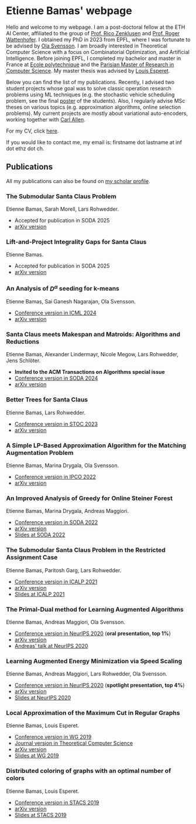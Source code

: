 # Etienne Bamas' webpage

Hello and welcome to my webpage. I am a post-doctoral fellow at the ETH AI Center, affiliated to the group of [Prof. Rico Zenklusen](https://math.ethz.ch/ifor/groups/zenklusen_group/rico-zenklusen.html) and [Prof. Roger Wattenhofer](https://disco.ethz.ch/members/wroger). I obtained my PhD in 2023 from EPFL, where I was fortunate to be advised by [Ola Svensson](https://theory.epfl.ch/osven/). I am broadly interested in Theoretical Computer Science with a focus on Combinatorial Optimization, and Artificial Intelligence. Before joining EPFL, I completed my bachelor and master in France at [Ecole polytechnique](https://www.polytechnique.edu/en) and the [Parisian Master of Research in Computer Science](https://wikimpri.dptinfo.ens-cachan.fr/doku.php). My master thesis was advised by [Louis Esperet](https://oc.g-scop.grenoble-inp.fr/esperet/).

Below you can find the list of my publications. Recently, I advised two student projects whose goal was to solve classic operation research problems using ML techniques (e.g. the stochastic vehicle scheduling problem, see the final [poster](/pdf/PMLR1.pdf) of the students). Also, I regularly advise MSc theses on various topics (e.g. approximation algorithms, online selection problems). My current projects are mostly about variational auto-encoders, working together with [Carl Allen](https://carl-allen.github.io/).

For my CV, click [here](pdf/Simple_CV.pdf).

If you would like to contact me, my email is: firstname dot lastname at inf dot ethz dot ch.

## Publications

All my publications can also be found on [my scholar profile](https://scholar.google.com/citations?user=Cu8EcIAAAAAJ&).

### The Submodular Santa Claus Problem
Etienne Bamas, Sarah Morell, Lars Rohwedder.
* Accepted for publication in SODA 2025
* [arXiv version](https://arxiv.org/abs/2407.04824)

### Lift-and-Project Integrality Gaps for Santa Claus
Etienne Bamas.
* Accepted for publication in SODA 2025
* [arXiv version](https://arxiv.org/abs/2406.18273)

### An Analysis of $D^\alpha$ seeding for k-means
Etienne Bamas, Sai Ganesh Nagarajan, Ola Svensson.
* [Conference version in ICML 2024](https://proceedings.mlr.press/v235/bamas24a.html)
* [arXiv version](https://arxiv.org/abs/2310.13474)

### Santa Claus meets Makespan and Matroids: Algorithms and Reductions
Etienne Bamas,  Alexander Lindermayr, Nicole Megow, Lars Rohwedder, Jens Schlöter.
* **Invited to the ACM Transactions on Algorithms special issue**
* [Conference version in SODA 2024](https://epubs.siam.org/doi/10.1137/1.9781611977912.100)
* [arXiv version](https://arxiv.org/abs/2307.08453)

### Better Trees for Santa Claus
Etienne Bamas, Lars Rohwedder.
* [Conference version in STOC 2023](https://dl.acm.org/doi/10.1145/3564246.3585174)
* [arXiv version](https://arxiv.org/abs/2211.14259)

### A Simple LP-Based Approximation Algorithm for the Matching Augmentation Problem
Etienne Bamas, Marina Drygala, Ola Svensson.
* [Conference version in IPCO 2022](https://link.springer.com/chapter/10.1007/978-3-031-06901-7_5)
* [arXiv version](https://arxiv.org/pdf/2202.07283.pdf)

### An Improved Analysis of Greedy for Online Steiner Forest
Etienne Bamas, Marina Drygala, Andreas Maggiori.  
* [Conference version in SODA 2022](https://epubs.siam.org/doi/abs/10.1137/1.9781611977073.125)
* [arXiv version](https://arxiv.org/pdf/2111.10086.pdf)
* [Slides at SODA 2022](/pdf/SODA22_presentation.pdf)

### The Submodular Santa Claus Problem in the Restricted Assignment Case
Etienne Bamas, Paritosh Garg, Lars Rohwedder.
* [Conference version in ICALP 2021](https://drops.dagstuhl.de/opus/volltexte/2021/14091/)
* [arXiv version](https://arxiv.org/pdf/2011.06939.pdf)
* [Slides at ICALP 2021](/pdf/ICALP_21_presentation.pdf)

### The Primal-Dual method for Learning Augmented Algorithms
Etienne Bamas, Andreas Maggiori, Ola Svensson.
* [Conference version in NeurIPS 2020](https://proceedings.neurips.cc/paper/2020/hash/e834cb114d33f729dbc9c7fb0c6bb607-Abstract.html) (**oral presentation, top 1%**)
* [arXiv version](https://arxiv.org/pdf/2010.11632.pdf)
* [Andreas' talk at NeurIPS 2020](https://slideslive.com/38938546/the-primaldual-method-for-learning-augmented-algorithms)

### Learning Augmented Energy Minimization via Speed Scaling
Etienne Bamas, Andreas Maggiori, Lars Rohwedder, Ola Svensson.
* [Conference version in NeurIPS 2020](https://proceedings.neurips.cc/paper/2020/hash/af94ed0d6f5acc95f97170e3685f16c0-Abstract.html) (**spotlight presentation, top 4%**)
* [arXiv version](https://arxiv.org/pdf/2010.11629.pdf)
* [Slides at NeurIPS 2020](/pdf/NeurIPS_LAS.pdf)

### Local Approximation of the Maximum Cut in Regular Graphs
Etienne Bamas, Louis Esperet.
* [Conference version in WG 2019](https://link.springer.com/chapter/10.1007/978-3-030-30786-8_6)
* [Journal version in Theoretical Computer Science](https://www.sciencedirect.com/science/article/pii/S0304397520301596)
* [arXiv version](https://arxiv.org/pdf/1902.04899.pdf)
* [Slides at WG 2019](/pdf/WG2019.pdf)

### Distributed coloring of graphs with an optimal number of colors
Etienne Bamas, Louis Esperet.
* [Conference version in STACS 2019](https://drops.dagstuhl.de/opus/volltexte/2019/10249/)
* [arXiv version](https://arxiv.org/pdf/1809.08140.pdf)
* [Slides at STACS 2019](/pdf/stacs2019.pdf)
